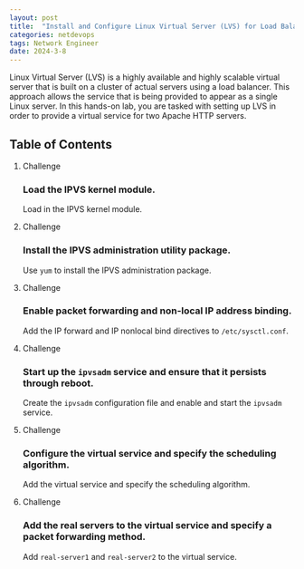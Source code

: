 ```yaml
---
layout: post
title:  "Install and Configure Linux Virtual Server (LVS) for Load Balancing"
categories: netdevops
tags: Network Engineer
date: 2024-3-8
---
```


Linux Virtual Server (LVS) is a highly available and highly scalable  virtual server that is built on a cluster of actual servers using a load balancer. This approach allows the service that is being provided to  appear as a single Linux server. In this hands-on lab, you are tasked  with setting up LVS in order to provide a virtual service for two Apache HTTP servers.

## Table of Contents

1. Challenge

   ### Load the IPVS kernel module.

   Load in the IPVS kernel module.

2. Challenge

   ### Install the IPVS administration utility package.

   Use `yum` to install the IPVS administration package.

3. Challenge

   ### Enable packet forwarding and non-local IP address binding.

   Add the IP forward and IP nonlocal bind directives to `/etc/sysctl.conf`.

4. Challenge

   ### Start up the `ipvsadm` service and ensure that it persists through reboot.

   Create the `ipvsadm` configuration file and enable and start the `ipvsadm` service.

5. Challenge

   ### Configure the virtual service and specify the scheduling algorithm.

   Add the virtual service and specify the scheduling algorithm.

6. Challenge

   ### Add the real servers to the virtual service and specify a packet forwarding method.

   Add `real-server1` and `real-server2` to the virtual service.
